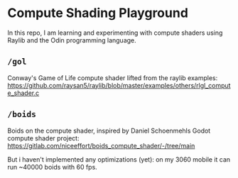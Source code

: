 # Compute Shading Playground

In this repo, I am learning and experimenting with compute shaders using Raylib and the Odin programming language.

## `/gol`

Conway's Game of Life compute shader lifted from the raylib examples: https://github.com/raysan5/raylib/blob/master/examples/others/rlgl_compute_shader.c

## `/boids`

Boids on the compute shader, inspired by Daniel Schoenmehls Godot compute shader project: https://gitlab.com/niceeffort/boids_compute_shader/-/tree/main

But i haven't implemented any optimizations (yet): on my 3060 mobile it can run ~40000 boids with 60 fps.

